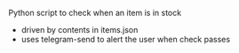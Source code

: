 
Python script to check when an item is in stock
- driven by contents in items.json
- uses telegram-send to alert the user when check passes